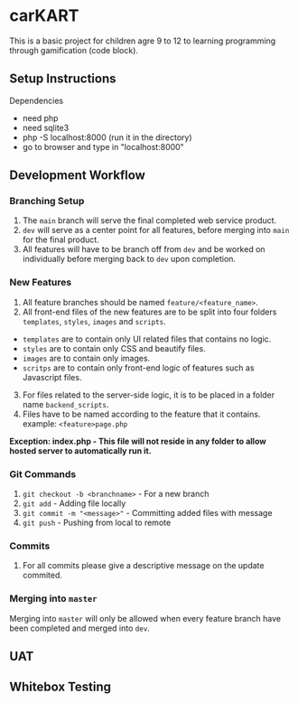 # carKART
This is a basic project for children agre 9 to 12 to learning programming through gamification (code block).

## Setup Instructions
Dependencies
-  need php 
- need sqlite3
- php -S localhost:8000 (run it in the directory)
- go to browser and type in "localhost:8000"

## Development Workflow
### Branching Setup
1. The `main` branch will serve the final completed web service product.
1. `dev` will serve as a center point for all features, before merging into `main` for the final product. 
2. All features will have to be branch off from `dev` and be worked on individually before merging back to `dev` upon completion.

### New Features
1. All feature branches should be named `feature/<feature_name>`.
2. All front-end files of the new features are to be split into four folders `templates`, `styles`, `images` and `scripts`.
- `templates` are to contain only UI related files that contains no logic.
- `styles` are to contain only CSS and beautify files.
- `images` are to contain only images.
- `scritps` are to contain only front-end logic of features such as Javascript files.
3. For files related to the server-side logic, it is to be placed in a folder name `backend_scripts`.
4. Files have to be named according to the feature that it contains. example: `<feature>page.php`

**Exception: index.php - This file will not reside in any folder to allow hosted server to automatically run it.**

### Git Commands
1. `git checkout -b <branchname>` - For a new branch
2. `git add` - Adding file locally
3. `git commit -m "<message>"` - Committing added files with message
4. `git push` - Pushing from local to remote

### Commits
1. For all commits please give a descriptive message on the update commited. 

### Merging into `master`
Merging into `master` will only be allowed when every feature branch have been completed and merged into `dev`.
    

## UAT 

## Whitebox Testing
